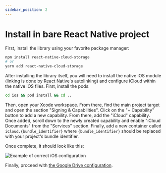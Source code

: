 ```yaml
---
sidebar_position: 2
---
```


# Install in bare React Native project

First, install the library using your favorite package manager:

```sh
npm install react-native-cloud-storage
# or
yarn add react-native-cloud-storage
```

After installing the library itself, you will need to install the native iOS module (linking is done by React Native's autolinking) and configure iCloud within the native iOS files. First, install the pods:

```sh
cd ios && pod install && cd ..
```

Then, open your Xcode workspace. From there, find the main project target and open the section "Signing & Capabilities". Click on the "+ Capability" button to add a new capability. From there, add the "iCloud" capability. Once added, scroll down to the newly created capability and enable "iCloud Documents" from the "Services" section. Finally, add a new container called `iCloud.{bundle_identifier}` where `{bundle_identifier}` should be replaced with your project's bundle identifier.

Once complete, it should look like this:

![Example of correct iOS configuration](/img/ios_installation.jpg)

Finally, proceed with [the Google Drive configuration](./configure-google-drive).
